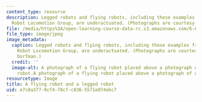 ```yaml
---
content_type: resource
description: Legged robots and flying robots, including these examples from the MIT
  Robot Locomotion Group, are underactuated. (Photographs are courtesy of Jason Dorfman.)
file: /media/https%3A/open-learning-course-data-rc.s3.amazonaws.com/6-832-underactuated-robotics-spring-2009/e7c8a3779cf478cfc8365571e074ebc7_6-832s09.jpg
file_type: image/jpeg
image_metadata:
  caption: Legged robots and flying robots, including these examples from the MIT
    Robot Locomotion Group, are underactuated. (Photographs are courtesy of Jason
    Dorfman.)
  credit: ''
  image-alt: A photograph of a flying robot placed above a photograph of a legged
    robot.A photograph of a flying robot placed above a photograph of a legged robot.
resourcetype: Image
title: A flying robot and a legged robot
uid: e7c8a377-9cf4-78cf-c836-5571e074ebc7
---
```

